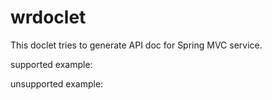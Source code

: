# wrdoclet
This doclet tries to generate API doc for Spring MVC service.

supported example:

unsupported example:
